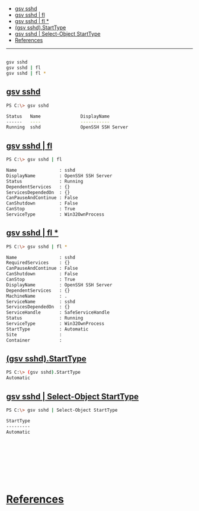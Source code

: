 - [gsv sshd](#gsv-sshd)
- [gsv sshd | fl](#gsv-sshd--fl)
- [gsv sshd | fl *](#gsv-sshd--fl-1)
- [(gsv sshd).StartType](#gsv-sshdstarttype)
- [gsv sshd | Select-Object StartType](#gsv-sshd--select-object-starttype)
- [References](#references)

-------------------------------------------

## 
```sh
gsv sshd
gsv sshd | fl
gsv sshd | fl *
```

## [gsv sshd](#gsv-sshd)
```sh
PS C:\> gsv sshd

Status   Name               DisplayName
------   ----               -----------
Running  sshd               OpenSSH SSH Server
```

## [gsv sshd | fl](#gsv-sshd--fl)
```sh
PS C:\> gsv sshd | fl

Name                : sshd
DisplayName         : OpenSSH SSH Server
Status              : Running
DependentServices   : {}
ServicesDependedOn  : {}
CanPauseAndContinue : False
CanShutdown         : False
CanStop             : True
ServiceType         : Win32OwnProcess
```

## [gsv sshd | fl *](#gsv-sshd--fl-1)
```sh
PS C:\> gsv sshd | fl *

Name                : sshd
RequiredServices    : {}
CanPauseAndContinue : False
CanShutdown         : False
CanStop             : True
DisplayName         : OpenSSH SSH Server
DependentServices   : {}
MachineName         : .
ServiceName         : sshd
ServicesDependedOn  : {}
ServiceHandle       : SafeServiceHandle
Status              : Running
ServiceType         : Win32OwnProcess
StartType           : Automatic
Site                :
Container           :
```

## [(gsv sshd).StartType](#gsv-sshdstarttype)
```sh
PS C:\> (gsv sshd).StartType
Automatic
```

## [gsv sshd | Select-Object StartType](#gsv-sshd--select-object-starttype)
```sh
PS C:\> gsv sshd | Select-Object StartType

StartType
---------
Automatic
```

## 
```sh

```

## 
```sh

```

## 
```sh

```

## 
```sh

```

# [References](#references-1)

